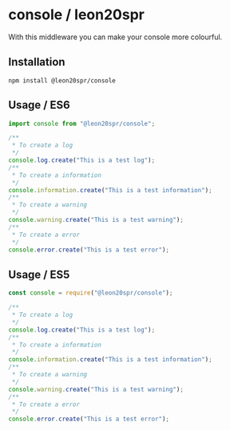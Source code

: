 # console / leon20spr

With this middleware you can make your console more colourful.

## Installation

```
npm install @leon20spr/console
```

## Usage / ES6

```js
import console from "@leon20spr/console";

/**
 * To create a log
 */
console.log.create("This is a test log");
/**
 * To create a information
 */
console.information.create("This is a test information");
/**
 * To create a warning
 */
console.warning.create("This is a test warning");
/**
 * To create a error
 */
console.error.create("This is a test error");
```

## Usage / ES5

```js
const console = require("@leon20spr/console");

/**
 * To create a log
 */
console.log.create("This is a test log");
/**
 * To create a information
 */
console.information.create("This is a test information");
/**
 * To create a warning
 */
console.warning.create("This is a test warning");
/**
 * To create a error
 */
console.error.create("This is a test error");
```
